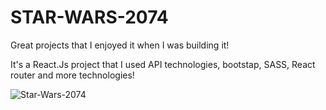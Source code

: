 # STAR-WARS-2074

Great projects that I enjoyed it when I was building it!

It's a React.Js project that I used API technologies, bootstap, SASS, React router and more technologies!

![Star-Wars-2074](https://user-images.githubusercontent.com/92408864/187702334-2cde1c5c-22aa-4be4-8b8c-b0e58842ed6f.png)
